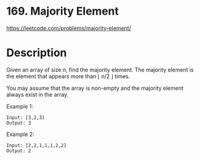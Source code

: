 # 169. Majority Element

https://leetcode.com/problems/majority-element/

# Description

Given an array of size n, find the majority element. 
The majority element is the element that appears more than ⌊ n/2 ⌋ times.

You may assume that the array is non-empty and 
the majority element always exist in the array.

Example 1:
```
Input: [3,2,3]
Output: 3
```

Example 2:
```
Input: [2,2,1,1,1,2,2]
Output: 2
```
